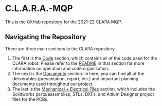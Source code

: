 # C.L.A.R.A.-MQP

This is the GitHub repository for the 2021-22 CLARA MQP.

## Navigating the Repository
There are three main sections to the CLARA repository. 
  1. The first is the [Code](Code/) section, which contains all of the code used for the CLARA robot. Please refer to the [README](Code/README.md) in that section for more information on operation and code organization.
  2. The next is the [Documents](Documents/) section. In here, you can find all of the deliverables (presentation, report, etc.) and important planning documents used throughout our project.
  3. The last is the [Mechanical + Electrical Files](https://github.com/BrianKatz925/C.L.A.R.A.-MQP/tree/master/Mechanical%20%2B%20Electrical%20Files) section, which includes the Solidworks parts/assemblies, STLs, DXFs, and Altium Designer project files for the PCBs.
